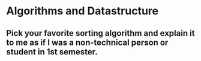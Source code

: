 # Algorithms and Datastructure

## Pick your favorite sorting algorithm and explain it to me as if I was a non-technical person or student in 1st semester.